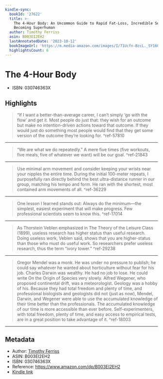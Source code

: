 ```yaml
---
kindle-sync:
  bookId: '27622'
  title: >-
    The 4-Hour Body: An Uncommon Guide to Rapid Fat-Loss, Incredible Sex, and
    Becoming Superhuman
  author: Timothy Ferriss
  asin: B003EI2EH2
  lastAnnotatedDate: '2023-10-12'
  bookImageUrl: 'https://m.media-amazon.com/images/I/71Ucfn-BzcL._SY160.jpg'
  highlightsCount: 6
---
```

# The 4-Hour Body

* ISBN: 030746363X

## Highlights
> “If I want a better-than-average career, I can’t simply ‘go with the flow’ and get it. Most people do just that: they wish for an outcome but make no intention-driven actions toward that outcome. If they would just do something most people would find that they get some version of the outcome they’re looking for. ^ref-57810

---
> “We are what we do repeatedly.” A mere five times (five workouts, five meals, five of whatever we want) will be our goal. ^ref-21843

---
> Use minimal arm movement and consider keeping your wrists near your nipples the entire time. During the initial 100-meter repeats, I purposefully ran directly behind the best ultra-distance runner in our group, matching his tempo and form. He ran with the shortest, most contained arm movements of all. ^ref-36229

---
> One lesson I learned stands out: Always do the minimum—the simplest, easiest experiment that will make progress. Few professional scientists seem to know this. ^ref-17014

---
> As Thorstein Veblen emphasized in The Theory of the Leisure Class (1899), useless research has higher status than useful research. Doing useless work, Veblen said, shows that you are higher-status than those who must do useful work. So researchers prefer useless research, thus the term “ivory tower.” ^ref-29238

---
> Gregor Mendel was a monk. He was under no pressure to publish; he could say whatever he wanted about horticulture without fear for his job. Charles Darwin was wealthy. He had no job to lose. He could write On the Origin of Species very slowly. Alfred Wegener, who proposed continental drift, was a meteorologist. Geology was a hobby of his. Because they had total freedom and plenty of time, and professional biologists and geologists did not (just as now), Mendel, Darwin, and Wegener were able to use the accumulated knowledge of their time better than the professionals. The accumulated knowledge of our time is more accessible than ever before. Self-experimenters, with total freedom, plenty of time, and easy access to empirical tests, are in a great position to take advantage of it. ^ref-18003

---

## Metadata
* Author: [Timothy Ferriss](https://www.amazon.comundefined)
* ASIN: B003EI2EH2
* ISBN: 030746363X
* Reference: https://www.amazon.com/dp/B003EI2EH2
* [Kindle link](kindle://book?action=open&asin=B003EI2EH2)
